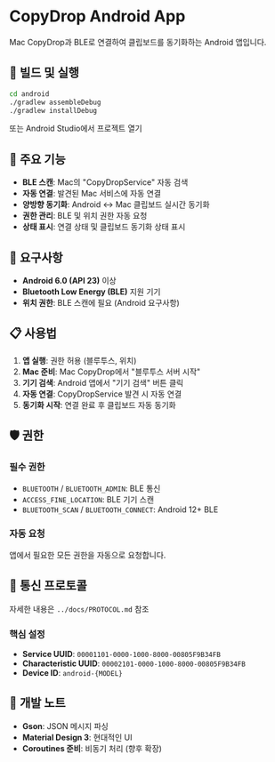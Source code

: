 # CopyDrop Android App

Mac CopyDrop과 BLE로 연결하여 클립보드를 동기화하는 Android 앱입니다.

## 🚀 빌드 및 실행

```bash
cd android
./gradlew assembleDebug
./gradlew installDebug
```

또는 Android Studio에서 프로젝트 열기

## 📱 주요 기능

- **BLE 스캔**: Mac의 "CopyDropService" 자동 검색
- **자동 연결**: 발견된 Mac 서비스에 자동 연결
- **양방향 동기화**: Android ↔ Mac 클립보드 실시간 동기화
- **권한 관리**: BLE 및 위치 권한 자동 요청
- **상태 표시**: 연결 상태 및 클립보드 동기화 상태 표시

## 🔧 요구사항

- **Android 6.0 (API 23)** 이상
- **Bluetooth Low Energy (BLE)** 지원 기기
- **위치 권한**: BLE 스캔에 필요 (Android 요구사항)

## 📋 사용법

1. **앱 실행**: 권한 허용 (블루투스, 위치)
2. **Mac 준비**: Mac CopyDrop에서 "블루투스 서버 시작"
3. **기기 검색**: Android 앱에서 "기기 검색" 버튼 클릭
4. **자동 연결**: CopyDropService 발견 시 자동 연결
5. **동기화 시작**: 연결 완료 후 클립보드 자동 동기화

## 🛡️ 권한

### 필수 권한
- `BLUETOOTH` / `BLUETOOTH_ADMIN`: BLE 통신
- `ACCESS_FINE_LOCATION`: BLE 기기 스캔
- `BLUETOOTH_SCAN` / `BLUETOOTH_CONNECT`: Android 12+ BLE

### 자동 요청
앱에서 필요한 모든 권한을 자동으로 요청합니다.

## 📡 통신 프로토콜

자세한 내용은 `../docs/PROTOCOL.md` 참조

### 핵심 설정
- **Service UUID**: `00001101-0000-1000-8000-00805F9B34FB`
- **Characteristic UUID**: `00002101-0000-1000-8000-00805F9B34FB`
- **Device ID**: `android-{MODEL}`

## 🔧 개발 노트

- **Gson**: JSON 메시지 파싱
- **Material Design 3**: 현대적인 UI
- **Coroutines 준비**: 비동기 처리 (향후 확장)